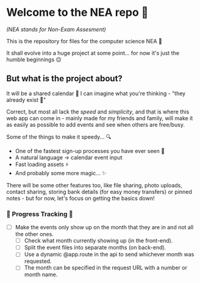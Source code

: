 # Welcome to the NEA repo 👋

_(NEA stands for Non-Exam Assesment)_

This is the repository for files for the computer science NEA 🌵

It shall evolve into a huge project at some point...
for now it's just the humble beginnings 😌

## But what is the project about?

It will be a shared calendar 🎉
I can imagine what you're thinking - "they already exist 🥱"

Correct, but most all lack the _speed_ and _simplicity_, and that is where this web app can come in - mainly made for my friends and family, will make it as easily as possible to add events and see when others are free/busy.

Some of the things to make it speedy... 🔍

- One of the fastest sign-up processes you have ever seen 🚀
- A natural language → calendar event input
- Fast loading assets ⚡️
- And probably some more magic... ✨

There will be some other features too, like file sharing, photo uploads, contact sharing, storing bank details (for easy money transfers) or pinned notes - but for now, let's focus on getting the basics down!

### 🚧 Progress Tracking 🚧

- [ ] Make the events only show up on the month that they are in and not all the other ones.
  - [ ] Check what month currently showing up (in the front-end).
  - [ ] Split the event files into separate months (on back-end).
  - [ ] Use a dynamic @app.route in the api to send whichever month was requested.
  - [ ] The month can be specified in the request URL with a number or month name.
